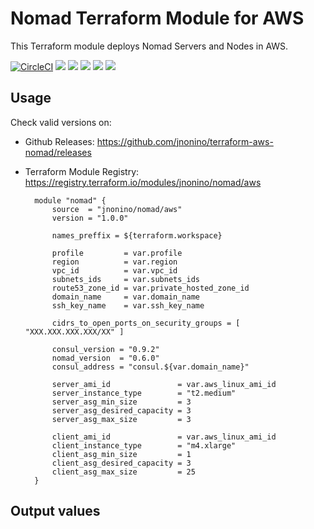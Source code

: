 # Nomad Terraform Module for AWS #

This Terraform module deploys Nomad Servers and Nodes in AWS.

[![CircleCI](https://circleci.com/gh/jnonino/terraform-aws-nomad/tree/master.svg?style=svg)](https://circleci.com/gh/jnonino/terraform-aws-nomad/tree/master)
[![](https://img.shields.io/github/license/jnonino/terraform-aws-nomad)](https://github.com/jnonino/terraform-aws-nomad)
[![](https://img.shields.io/github/issues/jnonino/terraform-aws-nomade)](https://github.com/jnonino/terraform-aws-nomad)
[![](https://img.shields.io/github/issues-closed/jnonino/terraform-aws-nomad)](https://github.com/jnonino/terraform-aws-nomad)
[![](https://img.shields.io/github/languages/code-size/jnonino/terraform-aws-nomad)](https://github.com/jnonino/terraform-aws-nomad)
[![](https://img.shields.io/github/repo-size/jnonino/terraform-aws-nomad)](https://github.com/jnonino/terraform-aws-nomad)

## Usage

Check valid versions on:
* Github Releases: <https://github.com/jnonino/terraform-aws-nomad/releases>
* Terraform Module Registry: <https://registry.terraform.io/modules/jnonino/nomad/aws>

        module "nomad" {
            source  = "jnonino/nomad/aws"
            version = "1.0.0"
    
            names_preffix = ${terraform.workspace}
    
            profile         = var.profile
            region          = var.region
            vpc_id          = var.vpc_id
            subnets_ids     = var.subnets_ids
            route53_zone_id = var.private_hosted_zone_id
            domain_name     = var.domain_name
            ssh_key_name    = var.ssh_key_name
    
            cidrs_to_open_ports_on_security_groups = [ "XXX.XXX.XXX.XXX/XX" ]
    
            consul_version = "0.9.2"
            nomad_version  = "0.6.0"
            consul_address = "consul.${var.domain_name}"
    
            server_ami_id               = var.aws_linux_ami_id
            server_instance_type        = "t2.medium"
            server_asg_min_size         = 3
            server_asg_desired_capacity = 3
            server_asg_max_size         = 3
    
            client_ami_id               = var.aws_linux_ami_id
            client_instance_type        = "m4.xlarge"
            client_asg_min_size         = 1
            client_asg_desired_capacity = 3
            client_asg_max_size         = 25
    	}

## Output values
